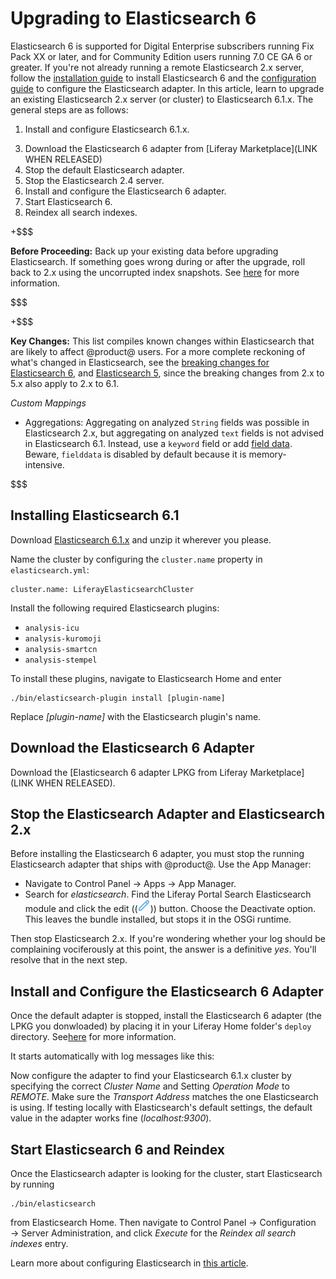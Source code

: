 # Upgrading to Elasticsearch 6

Elasticsearch 6 is supported for Digital Enterprise subscribers running Fix Pack
XX or later, and for Community Edition users running 7.0 CE GA 6 or greater. If
you're not already running a remote Elasticsearch 2.x server, follow the [installation guide](/discover/deployment/-/knowledge_base/7-0/installing-elasticsearch) to install
Elasticsearch 6 and the [configuration guide](/discover/deployment/-/knowledge_base/7-0/configuring-elasticsearch-for-liferay-0) to configure the Elasticsearch
adapter. In this article, learn to upgrade an existing Elasticsearch 2.x
server (or cluster) to Elasticsearch 6.1.x. The general steps are as follows:

1.  Install and configure Elasticsearch 6.1.x.
<!-- 2.  [Upgrade the Elasticsearch 2.4 indexes](https://www.elastic.co/guide/en/elasticsearch/reference/6.1/setup-upgrade.html) to 6.1. -->
3.  Download the Elasticsearch 6 adapter from [Liferay Marketplace](LINK WHEN
    RELEASED)
4.  Stop the default Elasticsearch adapter.
5.  Stop the Elasticsearch 2.4 server.
6.  Install and configure the Elasticsearch 6 adapter.
7.  Start Elasticsearch 6.
8.  Reindex all search indexes.

+$$$

**Before Proceeding:** Back up your existing data before upgrading
Elasticsearch. If something goes wrong during or after the upgrade, roll
back to 2.x using the uncorrupted index snapshots. See
[here](https://dev.liferay.com/discover/deployment/-/knowledge_base/7-0/backing-up-elasticsearch)
for more information.

$$$

+$$$

**Key Changes:** This list compiles known changes within Elasticsearch that are
likely to affect @product@ users. For a more complete reckoning of what's
changed in Elasticsearch, see the [breaking changes for Elasticsearch
6](https://www.elastic.co/guide/en/elasticsearch/reference/6.1/breaking-changes.html),
and [Elasticsearch
5](https://www.elastic.co/guide/en/elasticsearch/reference/5.0/breaking-changes-5.0.html),
since the breaking changes from 2.x to 5.x also apply to 2.x to 6.1.

*Custom Mappings*

- Aggregations: Aggregating on analyzed `String` fields was possible in
    Elasticsearch 2.x, but aggregating on analyzed `text` fields is not advised
    in Elasticsearch 6.1. Instead, use a `keyword` field or add [field
    data](https://www.elastic.co/guide/en/elasticsearch/reference/6.1/fielddata.html).
    Beware, `fielddata` is disabled by default because it is memory-intensive.

$$$

## Installing Elasticsearch 6.1

Download [Elasticsearch 6.1.x](https://www.elastic.co/downloads/past-releases)
and unzip it wherever you please.

Name the cluster by configuring the `cluster.name` property
in `elasticsearch.yml`:

    cluster.name: LiferayElasticsearchCluster

Install the following required Elasticsearch plugins:

-  `analysis-icu`
-  `analysis-kuromoji`
-  `analysis-smartcn`
-  `analysis-stempel`

To install these plugins, navigate to Elasticsearch Home and enter

    ./bin/elasticsearch-plugin install [plugin-name]

Replace *[plugin-name]* with the Elasticsearch plugin's name.

<!-- ## Upgrade the Elasticsearch 2.4 Indexes

This is likely the trickiest part of the upgrade process. Fortunately.  [Elastic
extensively documents the
process](https://www.elastic.co/guide/en/elasticsearch/reference/6.1/setup-upgrade.html).
Consider [upgrading from a remote
cluster](https://www.elastic.co/guide/en/elasticsearch/reference/6.1/reindex-upgrade-remote.html)
as that will allow you to upgrade indexes without interrupting service. Once you
have upgraded indexes ready to use with @product@ and your new Elasticsearch 6.1
server, come back here and continue with this guide.
-->

## Download the Elasticsearch 6 Adapter

Download the [Elasticsearch 6 adapter LPKG from Liferay Marketplace](LINK WHEN
RELEASED).

## Stop the Elasticsearch Adapter and Elasticsearch 2.x

Before installing the Elasticsearch 6 adapter, you must stop the running
Elasticsearch adapter that ships with @product@. Use the App Manager: 

- Navigate to Control Panel &rarr; Apps &rarr; App Manager.
- Search for *elasticsearch*. Find the Liferay Portal Search Elasticsearch
    module and click the edit ((![Edit](../../images/icon-edit.png))) button.
    Choose the Deactivate option. This leaves the bundle installed, but stops it
    in the OSGi runtime.

Then stop Elasticsearch 2.x. If you're wondering whether your log should be
complaining vociferously at this point, the answer is a definitive *yes*. You'll
resolve that in the next step.

## Install and Configure the Elasticsearch 6 Adapter

Once the default adapter is stopped, install the Elasticsearch 6 adapter (the
LPKG you donwloaded) by placing it in your Liferay Home folder's `deploy`
directory.
See[here](https://dev.liferay.com/discover/portal/-/knowledge_base/7-0/installing-apps-manually#using-your-file-system-to-install-apps)
for more information.

It starts automatically with log messages like this:

<!-- Add when possible -->

Now configure the adapter to find your Elasticsearch 6.1.x cluster by specifying
the correct *Cluster Name* and Setting *Operation Mode* to *REMOTE*. Make sure
the *Transport Address* matches the one Elasticsearch is using. If testing
locally with Elasticsearch's default settings, the default value in the adapter
works fine (*localhost:9300*).

## Start Elasticsearch 6 and Reindex

Once the Elasticsearch adapter is looking for the cluster, start Elasticsearch
by running 

    ./bin/elasticsearch 

from Elasticsearch Home. Then navigate to Control Panel &rarr; Configuration
&rarr; Server Administration, and click *Execute* for the *Reindex all search
indexes* entry.

Learn more about configuring Elasticsearch in [this article](/discover/deployment/-/knowledge_base/7-0/configuring-elasticsearch-for-liferay-0).
